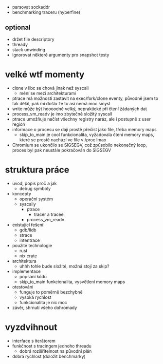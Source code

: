 - parsovat sockaddr
- benchmarking traceru (hyperfine)

## optional
- držet file descriptory
- thready
- stack unwinding
- ignorovat některé argumenty pro snapshot testy

# velké wtf momenty
- clone v libc se chová jinak než syscall
  - mění se mezi architekturami
- ptrace má možnosti zastavit na exec/fork/clone eventy, původně jsem to tak dělal, pak mi došlo že to asi nemá moc smysl
- write může být hoooodně velký, nepraktické při čtení žádaných dat
- process_vm_readv je imo zbytečně složitý syscall
- ptrace umožňuje načíst všechny registry naráz, ale i postupně z user region
- informace o procesu se dají prostě přečíst jako file, třeba memory maps
  - skip_to_main je cool funkcionalita, vyžadovala čtení memory maps, které se prostě nachází ve file v /proc lmao
- Chromium se ukončilo se SIGSEGV, což způsobilo nekonečný loop, proces byl pak neustále pokračován do SIGSEGV


# struktura práce
- úvod, popis proč a jak
  - debug symboly
- koncepty
  - operační systém
  - syscally
    - ptrace
      - tracer a tracee
    - process_vm_readv
- existující řešení
  - gdb/lldb
  - strace
  - intentrace
- použité technologie
  - rust
  - nix crate
- architektura
  - uhhh tohle bude složité, možná stojí za skip?
- implementace
  - popsání kódu
  - skip_to_main funkcionalita, vysvětlení memory maps
- otestování
  - funguje to poměrně bezchybně
  - vysoká rychlost
  - funkcionalita je nic moc
- závěr, shrnutí všeho dohromady

# vyzdvihnout
  - interface s iterátorem
  - funkčnost s tracingem jednoho threadu
    - dobrá rozšířitelnost na původní plán
- dobrá rychlost (doložit benchmarky)


